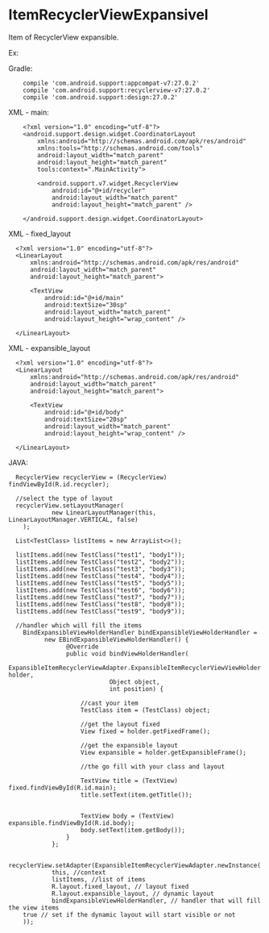 # ItemRecyclerViewExpansivel

Item of RecyclerView expansible.

Ex:

Gradle: 

        compile 'com.android.support:appcompat-v7:27.0.2'
        compile 'com.android.support:recyclerview-v7:27.0.2'
        compile 'com.android.support:design:27.0.2'

XML - main: 

        <?xml version="1.0" encoding="utf-8"?>
        <android.support.design.widget.CoordinatorLayout
            xmlns:android="http://schemas.android.com/apk/res/android"
            xmlns:tools="http://schemas.android.com/tools"
            android:layout_width="match_parent"
            android:layout_height="match_parent"
            tools:context=".MainActivity">

            <android.support.v7.widget.RecyclerView
                android:id="@+id/recycler"
                android:layout_width="match_parent"
                android:layout_height="match_parent" />

        </android.support.design.widget.CoordinatorLayout>

XML - fixed_layout 

      <?xml version="1.0" encoding="utf-8"?>
      <LinearLayout
          xmlns:android="http://schemas.android.com/apk/res/android"
          android:layout_width="match_parent"
          android:layout_height="match_parent">

          <TextView
              android:id="@+id/main"
              android:textSize="30sp"
              android:layout_width="match_parent"
              android:layout_height="wrap_content" />

      </LinearLayout>

XML - expansible_layout

      <?xml version="1.0" encoding="utf-8"?>
      <LinearLayout
          xmlns:android="http://schemas.android.com/apk/res/android"
          android:layout_width="match_parent"
          android:layout_height="match_parent">

          <TextView
              android:id="@+id/body"
              android:textSize="20sp"
              android:layout_width="match_parent"
              android:layout_height="wrap_content" />

      </LinearLayout>

JAVA:

      RecyclerView recyclerView = (RecyclerView) findViewById(R.id.recycler);
      
      //select the type of layout
      recyclerView.setLayoutManager(
                new LinearLayoutManager(this, LinearLayoutManager.VERTICAL, false)
        );
  
      List<TestClass> listItems = new ArrayList<>();

      listItems.add(new TestClass("test1", "body1"));
      listItems.add(new TestClass("test2", "body2"));
      listItems.add(new TestClass("test3", "body3"));
      listItems.add(new TestClass("test4", "body4"));
      listItems.add(new TestClass("test5", "body5"));
      listItems.add(new TestClass("test6", "body6"));
      listItems.add(new TestClass("test7", "body7"));
      listItems.add(new TestClass("test8", "body8"));
      listItems.add(new TestClass("test9", "body9")); 
        
      //handler which will fill the items
        BindExpansibleViewHolderHandler bindExpansibleViewHolderHandler =
              new EBindExpansibleViewHolderHandler() {
                    @Override
                    public void bindViewHolderHandler(
                                ExpansibleItemRecyclerViewAdapter.ExpansibleItemRecyclerViewViewHolder holder, 
                                Object object,
                                int position) {

                        //cast your item
                        TestClass item = (TestClass) object;

                        //get the layout fixed
                        View fixed = holder.getFixedFrame();

                        //get the expansible layout
                        View expansible = holder.getExpansibleFrame();

                        //the go fill with your class and layout

                        TextView title = (TextView) fixed.findViewById(R.id.main);
                        title.setText(item.getTitle());


                        TextView body = (TextView) expansible.findViewById(R.id.body);
                        body.setText(item.getBody());
                    }
                };
                
       recyclerView.setAdapter(ExpansibleItemRecyclerViewAdapter.newInstance(
                this, //context
                listItems, //list of items
                R.layout.fixed_layout, // layout fixed
                R.layout.expansible_layout, // dynamic layout
                bindExpansibleViewHolderHandler, // handler that will fill the view items
        true // set if the dynamic layout will start visible or not
        ));


